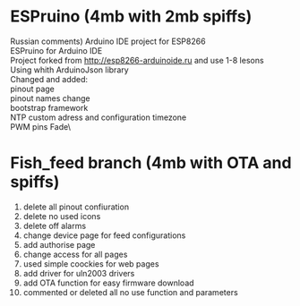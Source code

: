 # ESPruino (4mb with 2mb spiffs)
Russian comments)
Arduino IDE project for ESP8266\
ESPruino for Arduino IDE \
Project forked from http://esp8266-arduinoide.ru and use 1-8 lesons\
Using whith ArduinoJson library\
Changed and added:\
pinout page\
pinout names change\
bootstrap framework\
NTP custom adress and configuration timezone\
PWM pins Fade\

# Fish_feed branch (4mb with OTA and spiffs)
1. delete all pinout confiuration
2. delete no used icons
3. delete off alarms
4. change device page for feed configurations
5. add authorise page
6. change access for all pages
7. used simple coockies for web pages
8. add driver for uln2003 drivers
9. add OTA function for easy firmware download
10. commented or deleted all no use function and parameters
